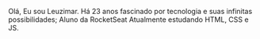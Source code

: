 Olá, Eu sou Leuzimar.
Há 23 anos fascinado por tecnologia e suas infinitas possibilidades;
Aluno da RocketSeat
Atualmente estudando HTML, CSS e JS.
